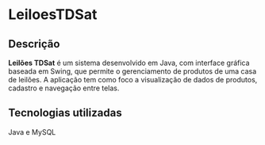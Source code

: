# LeiloesTDSat #
## Descrição ##
**Leilões TDSat** é um sistema desenvolvido em Java, com interface gráfica baseada em Swing, que permite o gerenciamento de produtos de uma casa de leilões. A aplicação tem como foco a visualização de dados de produtos, cadastro e navegação entre telas.
## Tecnologias utilizadas ##
Java e MySQL
